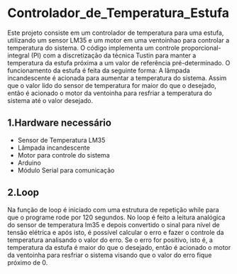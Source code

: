# Controlador_de_Temperatura_Estufa
Este projeto consiste em um controlador de temperatura para uma estufa, utilizando um sensor LM35 e um motor em uma ventoinhao para controlar a temperatura do sistema. O código implementa um controle proporcional-integral (PI) com a discretização da técnica Tustin para manter a temperatura da estufa próxima a um valor de referência pré-determinado. O funcionamento da estufa é feita da seguinte forma: A lâmpada incandescente é acionada para aumentar a temperatura do sistema. Assim que o valor lido do sensor de temperatura for maior do que o desejado, então é acionado o motor da ventoinha para resfriar a temperatura do sistema até o valor desejado.

## 1.Hardware necessário
- Sensor de Temperatura LM35
- Lâmpada incandescente
- Motor para controle do sistema
- Arduino
- Módulo Serial para comunicação

## 2.Loop
Na função de loop é iniciado com uma estrutura de repetição while para que o programe rode por 120 segundos. No loop é feito a leitura analógica do sensor de temperatura lm35 e depois convertido o sinal para nível de tensão elétrica e após isto, é possível calcular o erro e fazer o controle da temperatura analisando o valor do erro. Se o erro for positivo, isto é, a temperatura da estufa é maior do que o desejado, então é acionado o motor da ventoinha para resfriar o sistema visando que o valor do erro fique próximo de 0.
